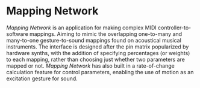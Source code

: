 # Mapping Network

*Mapping Network* is an application for making complex MIDI controller-to-software mappings. Aiming to mimic the overlapping one-to-many and many-to-one gesture-to-sound mappings found on acoustical musical instruments. The interface is designed after the pin matrix popularized by hardware synths, with the addition of specifying percentages (or weights) to each mapping, rather than choosing just whether two parameters are mapped or not. *Mapping Network* has also built in a rate-of-change calculation feature for control parameters, enabling the use of motion as an excitation gesture for sound.
